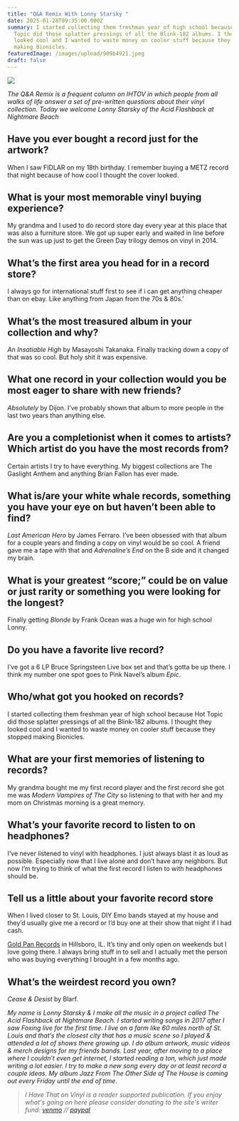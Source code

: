 ```yaml
---
title: "Q&A Remix With Lonny Starsky "
date: 2025-01-28T09:35:00.000Z
summary: I started collecting them freshman year of high school because Hot
  Topic did those splatter pressings of all the Blink-182 albums. I thought they
  looked cool and I wanted to waste money on cooler stuff because they stopped
  making Bionicles.
featuredImage: /images/upload/909b4921.jpeg
draft: false
---
```

![](/images/upload/909b4921.jpeg)



*The Q&A Remix is a frequent column on IHTOV in which people from all walks of life answer a set of pre-written questions about their vinyl collection. Today we welcome Lonny Starsky of the Acid Flashback at Nightmare Beach*

## Have you ever bought a record just for the artwork?

When I saw FIDLAR on my 18th birthday. I remember buying a METZ record that night because of how cool I thought the cover looked.

## What is your most memorable vinyl buying experience?

My grandma and I used to do record store day every year at this place that was also a furniture store. We got up super early and waited in line before the sun was up just to get the Green Day trilogy demos on vinyl in 2014.

## What’s the first area you head for in a record store?

I always go for international stuff first to see if i can get anything cheaper than on ebay. Like anything from Japan from the 70s & 80s.'

## What’s the most treasured album in your collection and why?

*An Insatiable High* by Masayoshi Takanaka. Finally tracking down a copy of that was so cool. But holy shit it was expensive.

## What one record in your collection would you be most eager to share with new friends?

*Absolutely* by Dijon. I’ve probably shown that album to more people in the last two years than anything else.

## Are you a completionist when it comes to artists? Which artist do you have the most records from?

Certain artists I try to have everything. My biggest collections are The Gaslight Anthem and anything Brian Fallon has ever made.

## What is/are your white whale records, something you have your eye on but haven’t been able to find?

*Last American Hero* by James Ferraro. I’ve been obsessed with that album for a couple years and finding a copy on vinyl would be so cool. A friend gave me a tape with that and *Adrenaline’s End* on the B side and it changed my brain.

## What is your greatest “score;” could be on value or just rarity or something you were looking for the longest?

Finally getting *Blonde* by Frank Ocean was a huge win for high school Lonny.

## Do you have a favorite live record?

I’ve got a 6 LP Bruce Springsteen Live box set and that’s gotta be up there. I think my number one spot goes to Pink Navel’s album *Epic*.

## Who/what got you hooked on records?

I started collecting them freshman year of high school because Hot Topic did those splatter pressings of all the Blink-182 albums. I thought they looked cool and I wanted to waste money on cooler stuff because they stopped making Bionicles.

## What are your first memories of listening to records?

My grandma bought me my first record player and the first record she got me was *Modern Vampires of The City* so listening to that with her and my mom on Christmas morning is a great memory.

## What’s your favorite record to listen to on headphones?

I’ve never listened to vinyl with headphones. I just always blast it as loud as possible. Especially now that I live alone and don’t have any neighbors. But now I’m trying to think of what the first record I listen to with headphones should be.

## Tell us a little about your favorite record store

When I lived closer to St. Louis, DIY Emo bands stayed at my house and they’d usually give me a record or I’d buy one at their show that night if I had cash.

[Gold Pan Records](https://www.instagram.com/thegoldpan/?hl=en) in Hillsboro, IL. It’s tiny and only open on weekends but I love going there. I always bring stuff in to sell and I actually met the person who was buying everything I brought in a few months ago.

## What’s the weirdest record you own?

*Cease & Desist* by Blarf.

*My name is Lonny Starsky & I make all the music in a project called The Acid Flashback at Nightmare Beach. I started writing songs in 2017 after I saw Foxing live for the first time. I live on a farm like 60 miles north of St. Louis and that’s the closest city that has a music scene so I played & attended a lot of shows there growing up. I do album artwork, music videos & merch designs for my friends bands. Last year, after moving to a place where I couldn’t even get internet, I started reading a ton, which just made writing a lot easier. I try to make a new song every day or at least record a couple ideas. My album Jazz From The Other Side of The House is coming out every Friday until the end of time.*

> *I Have That on Vinyl is a reader supported publication. If you enjoy what's going on here please consider donating to the site's writer fund: [venmo](https://account.venmo.com/u/Michele-Catalano2659) // [paypal](https://www.paypal.com/paypalme/goingitaloneny?country.x=US&locale.x=en_US)*
